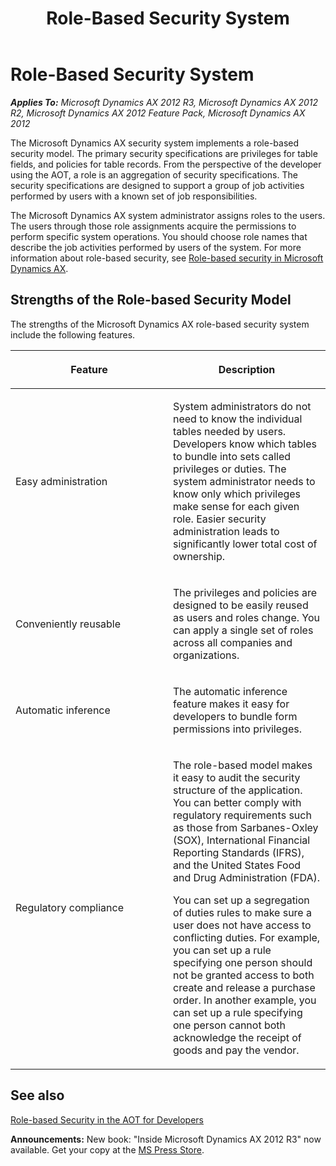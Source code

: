 ﻿---
title: Role-Based Security System
TOCTitle: Role-Based Security System
ms:assetid: e1307779-6515-46d1-b512-1b1542b24449
ms:mtpsurl: https://msdn.microsoft.com/en-us/library/Gg864884(v=AX.60)
ms:contentKeyID: 35253085
ms.date: 05/18/2015
mtps_version: v=AX.60
---

# Role-Based Security System 


_**Applies To:** Microsoft Dynamics AX 2012 R3, Microsoft Dynamics AX 2012 R2, Microsoft Dynamics AX 2012 Feature Pack, Microsoft Dynamics AX 2012_

The Microsoft Dynamics AX security system implements a role-based security model. The primary security specifications are privileges for table fields, and policies for table records. From the perspective of the developer using the AOT, a role is an aggregation of security specifications. The security specifications are designed to support a group of job activities performed by users with a known set of job responsibilities.

The Microsoft Dynamics AX system administrator assigns roles to the users. The users through those role assignments acquire the permissions to perform specific system operations. You should choose role names that describe the job activities performed by users of the system. For more information about role-based security, see [Role-based security in Microsoft Dynamics AX](https://msdn.microsoft.com/en-us/library/gg731787\(v=ax.60\)).

## Strengths of the Role-based Security Model

The strengths of the Microsoft Dynamics AX role-based security system include the following features.

<table>
<colgroup>
<col style="width: 50%" />
<col style="width: 50%" />
</colgroup>
<thead>
<tr class="header">
<th><p>Feature</p></th>
<th><p>Description</p></th>
</tr>
</thead>
<tbody>
<tr class="odd">
<td><p>Easy administration</p></td>
<td><p>System administrators do not need to know the individual tables needed by users. Developers know which tables to bundle into sets called privileges or duties. The system administrator needs to know only which privileges make sense for each given role. Easier security administration leads to significantly lower total cost of ownership.</p></td>
</tr>
<tr class="even">
<td><p>Conveniently reusable</p></td>
<td><p>The privileges and policies are designed to be easily reused as users and roles change. You can apply a single set of roles across all companies and organizations.</p></td>
</tr>
<tr class="odd">
<td><p>Automatic inference</p></td>
<td><p>The automatic inference feature makes it easy for developers to bundle form permissions into privileges.</p></td>
</tr>
<tr class="even">
<td><p>Regulatory compliance</p></td>
<td><p>The role-based model makes it easy to audit the security structure of the application. You can better comply with regulatory requirements such as those from Sarbanes-Oxley (SOX), International Financial Reporting Standards (IFRS), and the United States Food and Drug Administration (FDA).</p>
<p>You can set up a segregation of duties rules to make sure a user does not have access to conflicting duties. For example, you can set up a rule specifying one person should not be granted access to both create and release a purchase order. In another example, you can set up a rule specifying one person cannot both acknowledge the receipt of goods and pay the vendor.</p>
<p></p></td>
</tr>
</tbody>
</table>


## See also

[Role-based Security in the AOT for Developers](role-based-security-in-the-aot-for-developers.md)

  
**Announcements:** New book: "Inside Microsoft Dynamics AX 2012 R3" now available. Get your copy at the [MS Press Store](https://www.microsoftpressstore.com/store/inside-microsoft-dynamics-ax-2012-r3-9780735685109).

